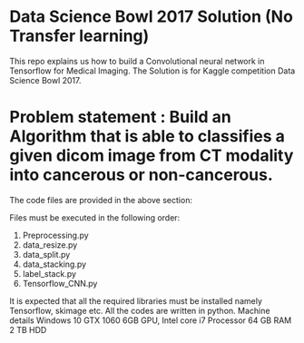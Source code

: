 # Data Science Bowl 2017 Solution (No Transfer learning)
This repo explains us how to build a Convolutional neural network in Tensorflow for Medical Imaging.
The Solution is for Kaggle competition Data Science Bowl 2017.

# Problem statement : Build an Algorithm that is able to classifies a given dicom image from CT modality into cancerous or non-cancerous.

The code files are provided in the above section:

Files must be executed in the following order:

1. Preprocessing.py
2. data_resize.py
3. data_split.py
4. data_stacking.py
5. label_stack.py
6. Tensorflow_CNN.py

It is expected that all the required libraries must be installed namely Tensorflow, skimage etc.
All  the codes are written in python.
Machine details
Windows 10
GTX 1060 6GB GPU,
Intel core i7 Processor 
64 GB RAM
2 TB HDD
